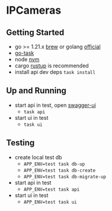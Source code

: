 # IPCameras

## Getting Started

- go >= 1.21.x [brew](https://formulae.brew.sh/formula/go) or golang [official](https://go.dev/doc/install)
- [go-task](https://taskfile.dev/installation/)
- node [nvm](https://github.com/nvm-sh/nvm)
- cargo [rustup](https://rustup.rs/) is recommended
- install api dev deps `task install`

## Up and Running

- start api in test, open [swagger-ui](https://petstore.swagger.io/?url=http://localhost:3000/openapi.json)
  - `task api`
- start ui in test
  - `task ui`

## Testing

- create local test db
  - `APP_ENV=test task db-up`
  - `APP_ENV=test task db-create`
  - `APP_ENV=test task db-migrate-up`
- start api in test
  - `APP_ENV=test task api`
- start ui in test
  - `APP_ENV=test task ui`
